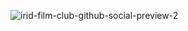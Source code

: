 ![irid-film-club-github-social-preview-2](https://github.com/iridfilmclub/.github/assets/79719348/d8710f75-4b4d-4477-9606-cf6936a31f2d)
